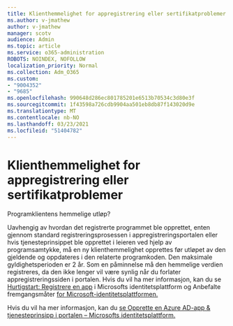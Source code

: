 ```yaml
---
title: Klienthemmelighet for appregistrering eller sertifikatproblemer
ms.author: v-jmathew
author: v-jmathew
manager: scotv
audience: Admin
ms.topic: article
ms.service: o365-administration
ROBOTS: NOINDEX, NOFOLLOW
localization_priority: Normal
ms.collection: Adm_O365
ms.custom:
- "9004352"
- "9685"
ms.openlocfilehash: 990648d286ec801785201e6513b70534c3d80e3f
ms.sourcegitcommit: 1f43598a726cdb9904aa501eb8db87f143020d9e
ms.translationtype: MT
ms.contentlocale: nb-NO
ms.lasthandoff: 03/23/2021
ms.locfileid: "51404782"
---
```

# <a name="app-registration-client-secret-or-certificate-issues"></a>Klienthemmelighet for appregistrering eller sertifikatproblemer

Programklientens hemmelige utløp?

Uavhengig av hvordan det registrerte programmet ble opprettet, enten gjennom standard registreringsprosessen i appregistreringsportalen eller hvis tjenesteprinsippet ble opprettet i leieren ved hjelp av programsamtykke, må en ny klienthemmelighet opprettes før utløpet av den gjeldende og oppdateres i den relaterte programkoden. Den maksimale gyldighetsperioden er 2 år. Som en påminnelse må den hemmelige verdien registreres, da den ikke lenger vil være synlig når du forlater appregistreringssiden i portalen. Hvis du vil ha mer informasjon, kan du se [Hurtigstart: Registrere en app](https://docs.microsoft.com/azure/active-directory/develop/quickstart-register-app) i Microsofts identitetsplattform og Anbefalte fremgangsmåter [for Microsoft-identitetsplattformen.](https://docs.microsoft.com/azure/active-directory/develop/identity-platform-integration-checklist#security)

Hvis du vil ha mer informasjon, kan du [se Opprette en Azure AD-app & tjenesteprinsipp i portalen – Microsofts identitetsplattform.](https://docs.microsoft.com/azure/active-directory/develop/howto-create-service-principal-portal)
